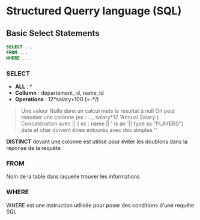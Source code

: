 # Structured Querry language (SQL)
## Basic Select Statements
``` SQL
SELECT ...
FROM ...
WHERE ...
```
### SELECT

* **ALL** : \*
* **Collumn** : departement_id, name_id
* **Operations** : 12*salary+100 (+-\*/)

> Une valeur Nulle dans un calcul mets le resultat à null
> On peut renomer une colonne  (ex : ..., salary*12 'Annual Salary')
> Concaténation avec || ( ex : name || ' is an '|| type as "PLAYERS")
> date et char doivent êtres entourés avec des simples ''

**DISTINCT** devant une colonne est utilisé pour éviter les doublons dans la réponse de la requête

### FROM

Nom de la table dans laquelle trouver les informations

### WHERE

WHERE est une instruction utilisée pour poser des conditions d'une requête SQL
